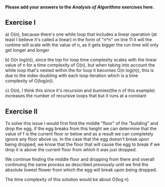 #### Please add your answers to the **_Analysis of Algorithms_** exercises here.

## Exercise I

a) O(n), because there's one while loop that includes a linear operation (at least I believe it's called a linear) in the form of "n\*n" on line 11 it will the runtime will scale with the value of n, as it gets bigger the run time will only get longer and longer

b) O(n log(n)), since the top for loop time complexity scales with the linear value of n for a time complexity of O(n), but when taking into account the while loop that's nested within the for loop it becomes O(n log(n)), this is due to the index doubling with each loop iteration which is a time complexity of O(log(n)).

c) O(n), I think this since it's recursion and bunnies(the n of this example) increases the number of recursive loops that but it runs at a constant

## Exercise II

To solve this issue I would first find the middle "floor" of the "building" and drop the egg, if the egg breaks from this height we can determine that the value of f is the current floor or below and as a result we can completely ignore any floor above us. In the case that the egg doesn't break upon being dropped, we know that the floor that will cause the egg to break if we drop it is above the current floor from which it was just dropped.

We continue finding the middle floor and dropping from there and overall continuing the same process as described previously until we find the absolute lowest flower from which the egg will break upon being dropped.

The time complexity of this solution would be about O(log n)
